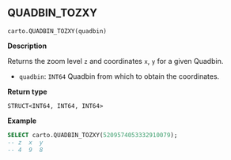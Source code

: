 ## QUADBIN_TOZXY

```sql:signature
carto.QUADBIN_TOZXY(quadbin)
```

**Description**

Returns the zoom level `z` and coordinates `x`, `y` for a given Quadbin.

* `quadbin`: `INT64` Quadbin from which to obtain the coordinates.

**Return type**

`STRUCT<INT64, INT64, INT64>`

**Example**

```sql
SELECT carto.QUADBIN_TOZXY(5209574053332910079);
-- z  x  y
-- 4  9  8
```
